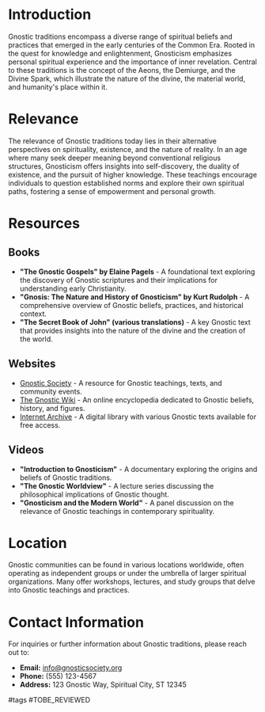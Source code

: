 # Introduction
Gnostic traditions encompass a diverse range of spiritual beliefs and practices that emerged in the early centuries of the Common Era. Rooted in the quest for knowledge and enlightenment, Gnosticism emphasizes personal spiritual experience and the importance of inner revelation. Central to these traditions is the concept of the Aeons, the Demiurge, and the Divine Spark, which illustrate the nature of the divine, the material world, and humanity's place within it.

# Relevance
The relevance of Gnostic traditions today lies in their alternative perspectives on spirituality, existence, and the nature of reality. In an age where many seek deeper meaning beyond conventional religious structures, Gnosticism offers insights into self-discovery, the duality of existence, and the pursuit of higher knowledge. These teachings encourage individuals to question established norms and explore their own spiritual paths, fostering a sense of empowerment and personal growth.

# Resources
## Books
- **"The Gnostic Gospels" by Elaine Pagels** - A foundational text exploring the discovery of Gnostic scriptures and their implications for understanding early Christianity.
- **"Gnosis: The Nature and History of Gnosticism" by Kurt Rudolph** - A comprehensive overview of Gnostic beliefs, practices, and historical context.
- **"The Secret Book of John" (various translations)** - A key Gnostic text that provides insights into the nature of the divine and the creation of the world.

## Websites
- [Gnostic Society](http://www.gnosis.org) - A resource for Gnostic teachings, texts, and community events.
- [The Gnostic Wiki](https://gnostic.wiki) - An online encyclopedia dedicated to Gnostic beliefs, history, and figures.
- [Internet Archive](https://archive.org) - A digital library with various Gnostic texts available for free access.

## Videos
- **"Introduction to Gnosticism"** - A documentary exploring the origins and beliefs of Gnostic traditions.
- **"The Gnostic Worldview"** - A lecture series discussing the philosophical implications of Gnostic thought.
- **"Gnosticism and the Modern World"** - A panel discussion on the relevance of Gnostic teachings in contemporary spirituality.

# Location
Gnostic communities can be found in various locations worldwide, often operating as independent groups or under the umbrella of larger spiritual organizations. Many offer workshops, lectures, and study groups that delve into Gnostic teachings and practices.

# Contact Information
For inquiries or further information about Gnostic traditions, please reach out to:

- **Email:** info@gnosticsociety.org
- **Phone:** (555) 123-4567
- **Address:** 123 Gnostic Way, Spiritual City, ST 12345

#tags 
#TOBE_REVIEWED
